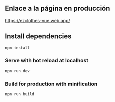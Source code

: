 ## Enlace a la página en producción
https://ezclothes-vue.web.app/

## Install dependencies

```sh
npm install
```

### Serve with hot reload at localhost

```sh
npm run dev
```

### Build for production with minification

```sh
npm run build
```
